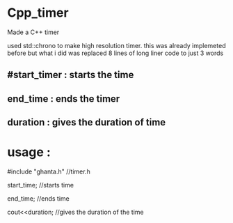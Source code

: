 # Cpp_timer
Made a C++ timer

used std::chrono to make high resolution timer.
this was already implemeted before but what i did was replaced 8 lines of long liner code to just 3 words

## #start_timer : starts the time

## end_time    : ends the timer

## duration    : gives the duration of time

# usage :


#include "ghanta.h"   //timer.h


start_time;           //starts time


end_time;             //ends time


cout<<duration;       //gives the duration of the time
